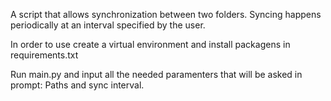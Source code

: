 A script that allows synchronization between two folders. Syncing happens periodically at an interval specified by the user.

In order to use create a virtual environment and install packagens in requirements.txt

Run main.py and input all the needed paramenters that will be asked in prompt: Paths and sync interval.
